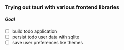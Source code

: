 ### Trying out tauri with various frontend libraries 

##### Goal
- [ ] build todo application 
- [ ] persist todo user data with sqlite 
- [ ] save user preferences like themes
